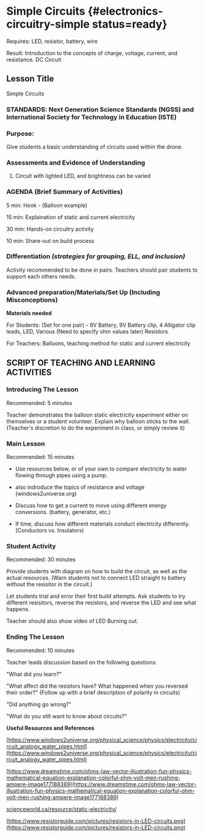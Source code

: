 # Simple Circuits {#electronics-circuitry-simple status=ready}

<div class='requirements' markdown='1'>

Requires: LED, resistor, battery, wire

Result: Introduction to the concepts of charge, voltage, current, and resistance. DC Circuit

</div>

## Lesson Title

Simple Circuits

### STANDARDS: Next Generation Science Standards (NGSS) and International Society for Technology in Education (ISTE)


### Purpose:

Give students a basic understanding of circuits used within the drone.

### Assessments and Evidence of Understanding

1. Circuit with lighted LED, and brightness can be varied

### AGENDA (Brief Summary of Activities)

5 min: Hook - (Balloon example)

15 min: Explaination of static and current electricity

30 min: Hands-on circuitry activity

10 min: Share-out on build process

### Differentiation _(strategies for grouping, ELL, and inclusion)_

Activity recommended to be done in pairs. Teachers should pair students to support each others needs.

### Advanced preparation/Materials/Set Up (Including Misconceptions)

**Materials needed**

For Students: (Set for one pair) - 9V Battery, 9V Battery clip, 4 Alligator clip leads, LED, Various (Need to specify ohm values later) Resistors 

For Teachers: Balloons, teaching method for static and current electricity


## SCRIPT OF TEACHING AND LEARNING ACTIVITIES


### Introducing The Lesson

Recommended: 5 minutes

Teacher demonstrates the balloon static electricity experiment either on themselves or a student volunteer. Explain why balloon sticks to the wall. (Teacher's discretion to do the experiment in class, or simply review it)

### Main Lesson

Recommended: 15 minutes

- Use resources below, or of your own to compare electricity to water flowing through pipes using a pump. 

- also indroduce the topics of resistance and voltage (windows2universe.org) 

- Discuss how to get a current to move using different energy conversions. (battery, generator, etc.) 

- If time, discuss how different materials conduct electricity differently. (Conductors vs. Insulators)

### Student Activity

Recommended: 30 minutes

Provide students with diagram on how to build the circuit, as well as the actual resources. (Warn students not to connect LED straight to battery without the resisitor in the circuit.)

Let students trial and error their first build attempts. Ask students to try different resisitors, reverse the resistors, and reverse the LED and see what happens.

Teacher should also show video of LED Burning out.

### Ending The Lesson

Recommended: 10 minutes

Teacher leads discussion based on the following questions:

"What did you learn?"

"What affect did the resistors have? What happened when you reversed their order?" (Follow up with a brief description of polarity in circuits)

"Did anything go wrong?"

"What do you still want to know about circuits?"

**Useful Resources and References**

[https://www.windows2universe.org/physical_science/physics/electricity/circuit_analogy_water_pipes.html](https://www.windows2universe.org/physical_science/physics/electricity/circuit_analogy_water_pipes.html)

[https://www.dreamstime.com/ohms-law-vector-illustration-fun-physics-mathematical-equation-explanation-colorful-ohm-volt-men-rushing-ampere-image177188389](https://www.dreamstime.com/ohms-law-vector-illustration-fun-physics-mathematical-equation-explanation-colorful-ohm-volt-men-rushing-ampere-image177188389)

[scienceworld.ca/resource/static-electricity/](scienceworld.ca/resource/static-electricity/)

[https://www.resistorguide.com/pictures/resistors-in-LED-circuits.png](https://www.resistorguide.com/pictures/resistors-in-LED-circuits.png)

